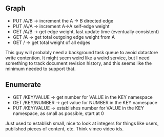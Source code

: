 Graph
-----

* PUT /A/B -> increment the A -> B directed edge
* PUT /A/A -> increment A->A self-edge weight
* GET /A/B -> get edge weight, last update time (eventually consistent)
* GET /A   -> get total outgoing edge weight from A
* GET /    -> get total weight of all edges

This guy will probably need a background task queue to avoid datastore write contention. It might seem weird like a weird service, but I need something to track document revision history, and this seems like the minimum needed to support that.

Enumerate
---------

* GET /KEY/VALUE -> get number for VALUE in the KEY namespace
* GET /KEY/NUMBER -> get value for NUMBER in the KEY namespace
* PUT /KEY/VALUE -> establishes number for VALUE in the KEY namespace, as small as possible, start at 0

Just used to establish small, nice to look at integers for things like users, published pieces of content, etc. Think vimeo video ids.
